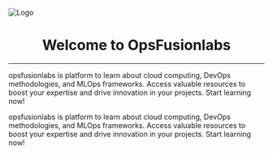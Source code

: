 
![Logo](https://dev-to-uploads.s3.amazonaws.com/uploads/articles/th5xamgrr6se0x5ro4g6.png)

# <center>Welcome to OpsFusionlabs </center>
---
opsfusionlabs is platform to learn about cloud computing, DevOps methodologies, and MLOps frameworks. Access valuable resources to boost your expertise and drive innovation in your projects. Start learning now! 

opsfusionlabs is platform to learn about cloud computing, DevOps methodologies, and MLOps frameworks. Access valuable resources to boost your expertise and drive innovation in your projects. Start learning now! 
